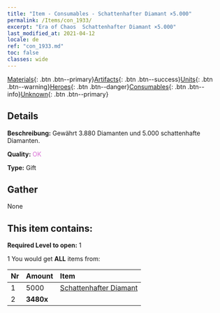 ```yaml
---
title: "Item - Consumables - Schattenhafter Diamant ×5.000"
permalink: /Items/con_1933/
excerpt: "Era of Chaos  Schattenhafter Diamant ×5.000"
last_modified_at: 2021-04-12
locale: de
ref: "con_1933.md"
toc: false
classes: wide
---
```

 [Materials](/de/Items/){: .btn .btn--primary}[Artifacts](/de/Items/Artifacts/){: .btn .btn--success}[Units](/de/Items/Units/){: .btn .btn--warning}[Heroes](/de/Items/Heroes/){: .btn .btn--danger}[Consumables](/de/Items/Consumables/){: .btn .btn--info}[Unknown](/de/Items/Unknown/){: .btn .btn--primary}

## Details
 **Beschreibung:** Gewährt 3.880 Diamanten und 5.000 schattenhafte Diamanten.

 **Quality:** <span style="color: #DA70D6">OK</span>

 **Type:** Gift

## Gather

  None

## This item contains:

 **Required Level to open:** 1

 1 You would get **ALL** items  from:

  | Nr | Amount |     Item    |
  |:---|:-------|:------------|
  | 1 | 5000 | [Schattenhafter Diamant](/de/Items/con_554/) | 
  | 2 |  **3480x** | <i class="fas fa-gem"/> |  | 
